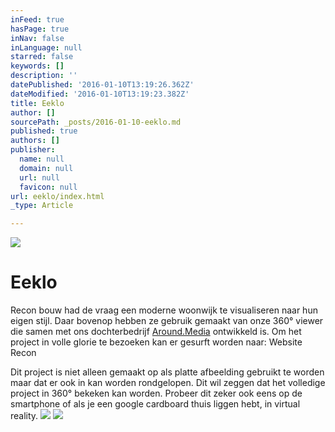 ```yaml
---
inFeed: true
hasPage: true
inNav: false
inLanguage: null
starred: false
keywords: []
description: ''
datePublished: '2016-01-10T13:19:26.362Z'
dateModified: '2016-01-10T13:19:23.382Z'
title: Eeklo
author: []
sourcePath: _posts/2016-01-10-eeklo.md
published: true
authors: []
publisher:
  name: null
  domain: null
  url: null
  favicon: null
url: eeklo/index.html
_type: Article

---
```

![](https://s3-us-west-2.amazonaws.com/the-grid-img/p/d093a54dbeef0f6d1d7f61a713c9a4ea4a1e5e0a.jpg)

# Eeklo

Recon bouw had de vraag een moderne woonwijk te visualiseren naar hun eigen stijl. Daar bovenop hebben ze gebruik gemaakt van onze 360° viewer die samen met ons dochterbedrijf [Around.Media][0] ontwikkeld is. Om het project in volle glorie te bezoeken kan er gesurft worden naar: Website Recon

Dit project is niet alleen gemaakt op als platte afbeelding gebruikt te worden maar dat er ook in kan worden rondgelopen. Dit wil zeggen dat het volledige project in 360° bekeken kan worden. Probeer dit zeker ook eens op de smartphone of als je een google cardboard thuis liggen hebt, in virtual reality.
![](https://s3-us-west-2.amazonaws.com/the-grid-img/p/5e4d90892bd3ab169c6098b1b6709126f30b3978.jpg)
![](https://s3-us-west-2.amazonaws.com/the-grid-img/p/5617dc1228690c979fb6ab831e8cd912a4f56e48.jpg)

[0]: www.around.media